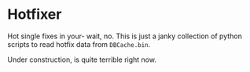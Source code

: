 # Hotfixer

Hot single fixes in your- wait, no. This is just a janky collection of python scripts to read hotfix data from `DBCache.bin`.

Under construction, is quite terrible right now.